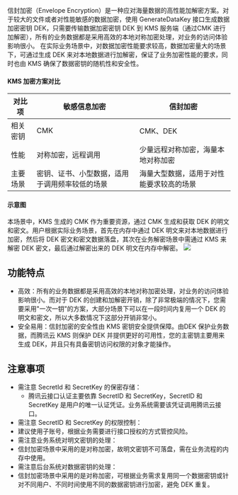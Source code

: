 

信封加密（Envelope Encryption）是一种应对海量数据的高性能加解密方案。对于较大的文件或者对性能敏感的数据加密，使用 GenerateDataKey 接口生成数据加密密钥 DEK，只需要传输数据加密密钥 DEK 到 KMS 服务端（通过CMK 进行加解密），所有的业务数据都是采用高效的本地对称加密处理，对业务的访问体验影响很小。
在实际业务场景中，对数据加密性能要求较高，数据加密量大的场景下，可通过生成 DEK 来对本地数据进行加解密，保证了业务加密性能的要求，同时也由 KMS 确保了数据密钥的随机性和安全性。


#### KMS 加密方案对比

| 对比项 | 敏感信息加密 | 信封加密 |
|---------|---------|---------|
|相关密钥 | CMK | CMK、DEK |
|性能	|对称加密，远程调用	|少量远程对称加密，海量本地对称加密|
|主要场景|	密钥、证书、小型数据，适用于调用频率较低的场景|	海量大型数据，适用于对性能要求较高的场景|


#### 示意图
本场景中，KMS 生成的 CMK 作为重要资源，通过 CMK 生成和获取 DEK 的明文和密文。用户根据实际业务场景，首先在内存中通过 DEK 明文来对本地数据进行加密，然后将 DEK 密文和密文数据落盘，其次在业务解密场景中需通过 KMS 来解密 DEK 密文，最后通过解密出来的 DEK 明文在内存中解密。
![](https://main.qcloudimg.com/raw/beb03cab3bc4157e94661a78904d34fd.png)

## 功能特点
- 高效：所有的业务数据都是采用高效的本地对称加密处理，对业务的访问体验影响很小。而对于 DEK 的创建和加解密开销，除了非常极端的情况下，您需要采用"一次一钥"的方案，大部分场景下可以在一段时间内复用一个 DEK 的明文和密文，所以大多数情况下这部分开销非常小。
- 安全易用：信封加密的安全性由 KMS 密钥安全提供保障。由DEK 保护业务数据，而腾讯云 KMS 则保护 DEK 并提供更好的可用性，您的主密钥主要用来生成 DEK，并且只有具备密钥访问权限的对象才能操作。

## 注意事项
- 需注意 SecretId 和 SecretKey 的保密存储：
	- 腾讯云接口认证主要依靠 SecretID 和 SecretKey，SecretID 和 SecretKey 是用户的唯一认证凭证。业务系统需要该凭证调用腾讯云接口。
- 需注意 SecretID 和 SecretKey 的权限控制：
 - 建议使用子账号，根据业务需要进行接口授权的方式管控风险。
- 需注意业务系统对明文密钥的处理：
 - 信封加密场景中采用的是对称加密，故明文密钥不可落盘，需在业务流程的内存中使用。
- 需注意后台系统对数据密钥的处理：
 - 信封加密场景中采用的是对称加密，可根据业务需求复用同一个数据密钥或针对不同用户、不同时间使用不同的数据密钥进行加密，避免 DEK 重复。






